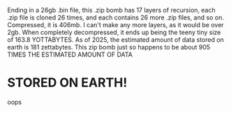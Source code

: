 Ending in a 26gb .bin file, this .zip bomb has 17 layers of recursion, each .zip file is cloned 26 times, and each contains 26 more .zip files, and so on.
Compressed, it is 406mb. I can't make any more layers, as it would be over 2gb.
When completely decompressed, it ends up being the teeny tiny size of 163.8 YOTTABYTES.
As of 2025, the estimated amount of data stored on earth is 181 zettabytes.
This zip bomb just so happens to be about 905 TIMES THE ESTIMATED AMOUNT OF DATA
# STORED ON EARTH!




oops
